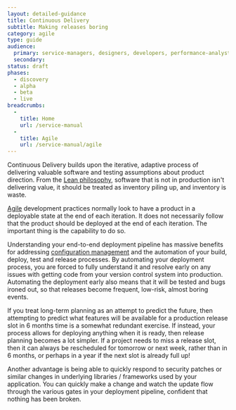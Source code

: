 ```yaml
---
layout: detailed-guidance
title: Continuous Delivery
subtitle: Making releases boring
category: agile
type: guide
audience:
  primary: service-managers, designers, developers, performance-analysts, user-researchers, content-designers, tech-archs
  secondary:
status: draft
phases:
  - discovery
  - alpha
  - beta
  - live
breadcrumbs:
  -
    title: Home
    url: /service-manual
  -
    title: Agile
    url: /service-manual/agile
---
```


Continuous Delivery builds upon the iterative, adaptive process of delivering valuable software and testing assumptions about product direction. From the [Lean philosophy][], software that is not in production isn't delivering value, it should be treated as inventory piling up, and inventory is waste.

[Agile][] development practices normally look to have a product in a deployable state at the end of each iteration. It does not necessarily follow that the product should be deployed at the end of each iteration. The important thing is the capability to do so.

Understanding your end-to-end deployment pipeline has massive benefits for addressing [configuration management][] and the automation of your build, deploy, test and release processes. By automating your deployment process, you are forced to fully understand it and resolve early on any issues with getting code from your version control system into production. Automating the deployment early also means that it will be tested and bugs ironed out, so that releases become frequent, low-risk, almost boring events.

If you treat long-term planning as an attempt to predict the future, then attempting to predict what features will be available for a production release slot in 6 months time is a somewhat redundant exercise. If instead, your process allows for deploying anything when it is ready, then release planning becomes a lot simpler. If a project needs to miss a release slot, then it can always be rescheduled for tomorrow or next week, rather than in 6 months, or perhaps in a year if the next slot is already full up!

Another advantage is being able to quickly respond to security patches or similar changes in underlying libraries / frameworks used by your application. You can quickly make a change and watch the update flow through the various gates in your deployment pipeline, confident that nothing has been broken.

[Agile]: /service-manual/agile
[configuration management]: /service-manual/making-software/configuration-management.html
[Lean philosophy]: http://en.wikipedia.org/wiki/Lean_software_development
